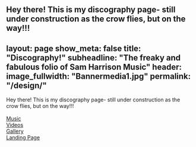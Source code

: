 Hey there! This is my discography page- still under construction as the crow flies, but on the way!!!
---
layout: page
show_meta: false
title: "Discography!"
subheadline: "The freaky and fabulous folio of Sam Harrison Music"
header:
   image_fullwidth: "Bannermedia1.jpg"
permalink: "/design/"
---
Hey there! This is my discography page- still under construction as the crow flies, but on the way!!!<br><br>
 <a href="http://samharrisonmusic.com/pages/music/">Music</a><br>
  <a href="http://samharrisonmusic.com/pages/videos/">Videos</a><br>
 <a href="http://samharrisonmusic.com/pages/Gallery/">Gallery</a><br>
  <a href="http://samharrisonmusic.com/samlander/">Landing Page</a><br>
